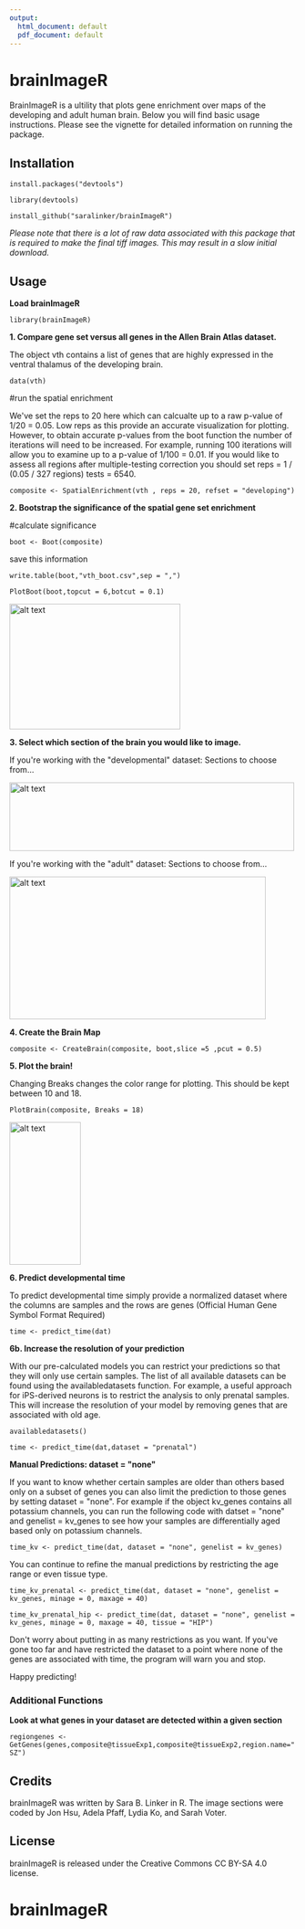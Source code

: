 ```yaml
---
output:
  html_document: default
  pdf_document: default
---
```


# brainImageR
BrainImageR is a ultility that plots gene enrichment over maps of the developing and adult human brain. Below you will find basic usage instructions. Please see the vignette for detailed information on running the package.

## Installation
`install.packages("devtools")`

`library(devtools)` 

`install_github("saralinker/brainImageR") `

*Please note that there is a lot of raw data associated with this package that is required to make the final tiff images. This may result in a slow initial download.*

## Usage
**Load brainImageR**

`library(brainImageR)` 

**1. Compare gene set versus all genes in the Allen Brain Atlas dataset.** 

The object vth contains a list of genes that are highly expressed in the ventral thalamus of the developing brain. 

`data(vth)`

#run the spatial enrichment

We've set the reps to 20 here which can calcualte up to a raw p-value of 1/20 = 0.05. Low reps as this provide an accurate visualization for plotting. However, to obtain accurate p-values from the boot function the number of iterations will need to be increased. For example, running 100 iterations will allow you to examine up to a p-value of 1/100 = 0.01. If you would like to assess all regions after multiple-testing correction you should set reps = 1 / (0.05 / 327 regions) tests = 6540. 

`composite <- SpatialEnrichment(vth , reps = 20, refset = "developing")`

**2. Bootstrap the significance of the spatial gene set enrichment** 

#calculate significance

`boot <- Boot(composite)`

save this information

`write.table(boot,"vth_boot.csv",sep = ",")`

`PlotBoot(boot,topcut = 6,botcut = 0.1)`

<img src="https://user-images.githubusercontent.com/5818535/32693131-5adc6bfa-c6f3-11e7-9198-90725167de74.jpg" alt="alt text" width="300" height="220">


**3. Select which section of the brain you would like to image.** 

If you're working with the "developmental" dataset:
Sections to choose from...  

<img src="https://user-images.githubusercontent.com/5818535/32693098-b01cce9e-c6f2-11e7-8c9e-6c0a8526d83b.jpg" alt="alt text" width="500" height="120">

If you're working with the "adult" dataset:
Sections to choose from...  

<img src="https://user-images.githubusercontent.com/5818535/32693074-4e8fd1e4-c6f2-11e7-90af-cd70984059e4.jpg" alt="alt text" width="450" height="250">


**4. Create the Brain Map**

`composite <- CreateBrain(composite, boot,slice =5 ,pcut = 0.5)`

**5. Plot the brain!** 

Changing Breaks changes the color range for plotting. This should be kept between 10 and 18.

`PlotBrain(composite, Breaks = 18)` 

<img src="https://user-images.githubusercontent.com/5818535/32693169-25eb4744-c6f4-11e7-94bc-e656c1142463.jpg" alt="alt text" width="125" height="250">   

**6. Predict developmental time** 

To predict developmental time simply provide a normalized dataset where the columns are samples and the rows are genes (Official Human Gene Symbol Format Required)

`time <- predict_time(dat)` 

**6b. Increase the resolution of your prediction**

With our pre-calculated models you can restrict your predictions so that they will only use certain samples. The list of all available datasets can be found using the availabledatasets function. For example, a useful approach for iPS-derived neurons is to restrict the analysis to only prenatal samples. This will increase the resolution of your model by removing genes that are associated with old age. 

`availabledatasets()` 

`time <- predict_time(dat,dataset = "prenatal")` 

**Manual Predictions: dataset = "none"**

If you want to know whether certain samples are older than others based only on a subset of genes you can also limit the prediction to those genes by setting dataset = "none". For example if the object kv_genes contains all potassium channels, you can run the following code with datset = "none" and genelist = kv_genes to see how your samples are differentially aged based only on potassium channels.

`time_kv <- predict_time(dat, dataset = "none", genelist = kv_genes)`

You can continue to refine the manual predictions by restricting the age range or even tissue type.

`time_kv_prenatal <- predict_time(dat, dataset = "none", genelist = kv_genes, minage = 0, maxage = 40)`

`time_kv_prenatal_hip <- predict_time(dat, dataset = "none", genelist = kv_genes, minage = 0, maxage = 40, tissue = "HIP")`

Don't worry about putting in as many restrictions as you want. If you've gone too far and have restricted the dataset to a point where none of the genes are associated with time, the program will warn you and stop.

Happy predicting!

### Additional Functions

**Look at what genes in your dataset are detected within a given section**

`regiongenes <- GetGenes(genes,composite@tissueExp1,composite@tissueExp2,region.name="SZ")` 



## Credits
brainImageR was written by Sara B. Linker in R. The image sections were coded by Jon Hsu, Adela Pfaff, Lydia Ko, and Sarah Voter.
## License
brainImageR is released under the Creative Commons CC BY-SA 4.0 license.
# brainImageR
